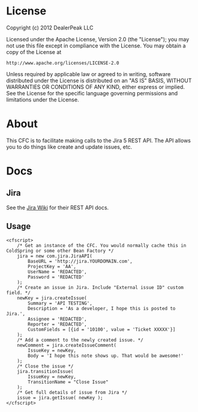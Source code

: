 # License

Copyright (c) 2012 DealerPeak LLC

Licensed under the Apache License, Version 2.0 (the "License");
you may not use this file except in compliance with the License.
You may obtain a copy of the License at

    http://www.apache.org/licenses/LICENSE-2.0

Unless required by applicable law or agreed to in writing, software
distributed under the License is distributed on an "AS IS" BASIS,
WITHOUT WARRANTIES OR CONDITIONS OF ANY KIND, either express or implied.
See the License for the specific language governing permissions and
limitations under the License.

# About

This CFC is to facilitate making calls to the Jira 5 REST API. The API allows you to do things like create and update issues, etc.

# Docs

## Jira

See the [Jira Wiki](https://developer.atlassian.com/display/JIRADEV/JIRA+REST+API+in+JIRA+5.0) for their REST API docs.

## Usage

	<cfscript>
		/* Get an instance of the CFC. You would normally cache this in ColdSpring or some other Bean Factory */
		jira = new com.jira.JiraAPI(
			BaseURL = 'http://jira.YOURDOMAIN.com',
			ProjectKey = 'AA',
			UserName = 'REDACTED',
			Password = 'REDACTED'
		);
		/* Create an issue in Jira. Include "External issue ID" custom field. */
		newKey = jira.createIssue(
			Summary = 'API TESTING',
			Description = 'As a developer, I hope this is posted to Jira.',
			Assignee = 'REDACTED',
			Reporter = 'REDACTED',
			CustomFields = [{id = '10100', value = 'Ticket XXXXX'}]
		);
		/* Add a comment to the newly created issue. */
		newComment = jira.createIssueComment(
			IssueKey = newKey,
			Body = 'I hope this note shows up. That would be awesome!'
		);
		/* Close the issue */
		jira.transitionIssue(
			IssueKey = newKey,
			TransitionName = "Close Issue"
		);
		/* Get full details of issue from Jira */
		issue = jira.getIssue( newKey );
	</cfscript>